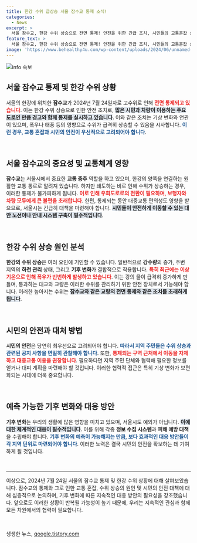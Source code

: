 ```yaml
---
title: 한강 수위 급상승 서울 잠수교 통제 소식!
categories:
  - News
excerpt: >
  서울 잠수교, 한강 수위 상승으로 전면 통제! 안전을 위한 긴급 조치, 시민들의 교통혼잡 상황은? 지금 자세히 알아보세요!
feature_text: >
  서울 잠수교, 한강 수위 상승으로 전면 통제! 안전을 위한 긴급 조치, 시민들의 교통혼잡 상황은? 지금 자세히 알아보세요!
image: 'https://www.behealthy4u.com/wp-content/uploads/2024/06/unnamed-file.png'
---
```


<p><img src="https://www.behealthy4u.com/wp-content/uploads/2024/06/unnamed-file.png" alt="info 속보" /></p>

<h2 data-ke-size="size26">서울 잠수교 통제 및 한강 수위 상황</h2>

<p data-ke-size="size16">서울의 한강에 위치한 <b>잠수교</b>가 2024년 7월 24일자로 고수위로 인해 <b><span style="color: #ee2323;">전면 통제되고 있습니다</span></b>. 이는 한강 수위 상승으로 인한 안전 조치로, <b><span style="background-color: #21538527;">많은 시민과 차량이 이용하는 주요 도로인 만큼 경고와 함께 통제를 실시하고 있습니다</span></b>. 이와 같은 조치는 기상 변화와 연관이 있으며, 폭우나 태풍 등의 영향으로 수위가 급격히 상승할 수 있음을 시사합니다. <b><span style="color: #1a5490;">이런 경우, 교통 혼잡과 시민의 안전이 우선적으로 고려되어야 합니다</span></b>.</p>

<p data-ke-size="size16">&nbsp;</p>

<h2 data-ke-size="size26">서울 잠수교의 중요성 및 교통체계 영향</h2>

<p data-ke-size="size16"><b>잠수교</b>는 서울시에서 중요한 <b>교통 중추</b> 역할을 하고 있으며, 한강의 양쪽을 연결하는 원활한 교통 통로로 알려져 있습니다. 하지만 쇄도하는 비로 인해 수위가 상승하는 경우, 이러한 통제가 불가피하게 됩니다. <b><span style="color: #ee2323;">이로 인해 우회도로로의 전환이 필요하며, 보행자와 차량 모두에게 큰 불편을 초래합니다</span></b>. 한편, 통제되는 동안 대중교통 편의성도 영향을 받으므로, 서울시는 긴급히 대책을 마련해야 합니다. <b><span style="background-color: #21538527;">시민들이 안전하게 이동할 수 있는 대안 노선이나 안내 시스템 구축이 필수적입니다</span></b>.</p>

<p data-ke-size="size16">&nbsp;</p>

<h2 data-ke-size="size26">한강 수위 상승 원인 분석</h2>

<p data-ke-size="size16"><b>한강의 수위 상승</b>은 여러 요인에 기인할 수 있습니다. 일반적으로 <b>강수량</b>의 증가, 주변 지역의 <b>하천 관리</b> 상태, 그리고 <b>기후 변화</b>가 결합적으로 작용합니다. <b><span style="color: #ee2323;">특히 최근에는 이상기온으로 인해 폭우가 빈번하게 발생하고 있습니다</span></b>. 이는 강의 물이 급격히 증가하게 만들며, 통과하는 대교와 교량은 이러한 수위를 관리하기 위한 안전 장치로서 기능해야 합니다. 이러한 높아지는 수위는 <b><span style="background-color: #21538527;">잠수교와 같은 교량의 전면 통제와 같은 조치를 초래하게 됩니다</span></b>.</p>

<p data-ke-size="size16">&nbsp;</p>

<h2 data-ke-size="size26">시민의 안전과 대처 방법</h2>

<p data-ke-size="size16"><b>시민의 안전</b>은 당연히 최우선으로 고려되어야 합니다. <b><span style="color: #1a5490;">따라서 지역 주민들은 수위 상승과 관련된 공지 사항을 면밀히 관찰해야 합니다</span></b>. 또한, <b><span style="color: #ee2323;">통제되는 구역 근처에서 이동을 자제하고 대중교통 이용을 권장합니다</span></b>. 필요하다면 지역 주민 단체와 협력해 필요한 정보를 얻거나 대피 계획을 마련해야 할 것입니다. 이러한 협력적 접근은 특히 기상 변화가 보편화되는 시대에 더욱 중요합니다.</p>

<p data-ke-size="size16">&nbsp;</p>

<h2 data-ke-size="size26">예측 가능한 기후 변화와 대응 방안</h2>

<p data-ke-size="size16"><b>기후 변화</b>는 우리의 생활에 많은 영향을 미치고 있으며, 서울시도 예외가 아닙니다. <b><span style="background-color: #21538527;">이에 대한 체계적인 대응이 필수적입니다</span></b>. 이를 위해 각종 <b>정보 수집 시스템</b>과 <b>피해 예방 대책</b>을 수립해야 합니다. <b><span style="color: #1a5490;">기후 변화의 예측이 가능해지는 만큼, 보다 효과적인 대응 방안들이 각 지역 단위로 마련되어야 합니다</span></b>. 이러한 노력은 결국 시민의 안전을 확보하는 데 기여하게 될 것입니다.</p>

<p data-ke-size="size16">&nbsp;</p>

<hr>

<p data-ke-size="size16">이상으로, 2024년 7월 24일 서울의 잠수교 통제 및 한강 수위 상황에 대해 살펴보았습니다. 잠수교의 통제와 그로 인한 교통 혼잡, 수위 상승의 원인 및 시민의 안전 대책에 대해 심층적으로 논의하며, 기후 변화에 따른 지속적인 대응 방안의 필요성을 강조했습니다. 앞으로도 이러한 상황이 반복될 가능성이 높기 때문에, 우리는 지속적인 관심과 함께 모든 차원에서의 협력이 필요합니다.</p>

<p data-ke-size="size16">&nbsp;</p>
생생한 뉴스, <a href="https://qoogle.tistory.com" rel="dofollow">qoogle.tistory.com</a>


